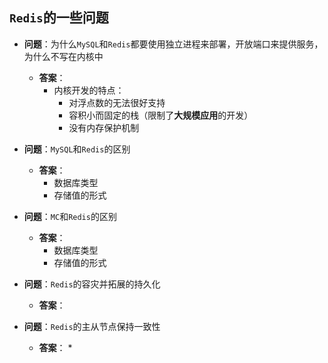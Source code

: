 ## `Redis`的一些问题
* **问题**：为什么`MySQL`和`Redis`都要使用独立进程来部署，开放端口来提供服务，为什么不写在内核中

    * **答案**：
        * 内核开发的特点：
            * 对浮点数的无法很好支持
            * 容积小而固定的栈（限制了**大规模应用**的开发）
            * 没有内存保护机制

* **问题**：`MySQL`和`Redis`的区别
    * **答案**：
        * 数据库类型
        * 存储值的形式
         

* **问题**：`MC`和`Redis`的区别
    * **答案**：
        * 数据库类型
        * 存储值的形式

* **问题**：`Redis`的容灾并拓展的持久化
    * **答案**：

        

* **问题**：`Redis`的主从节点保持一致性
    * **答案**：
        * 
    


